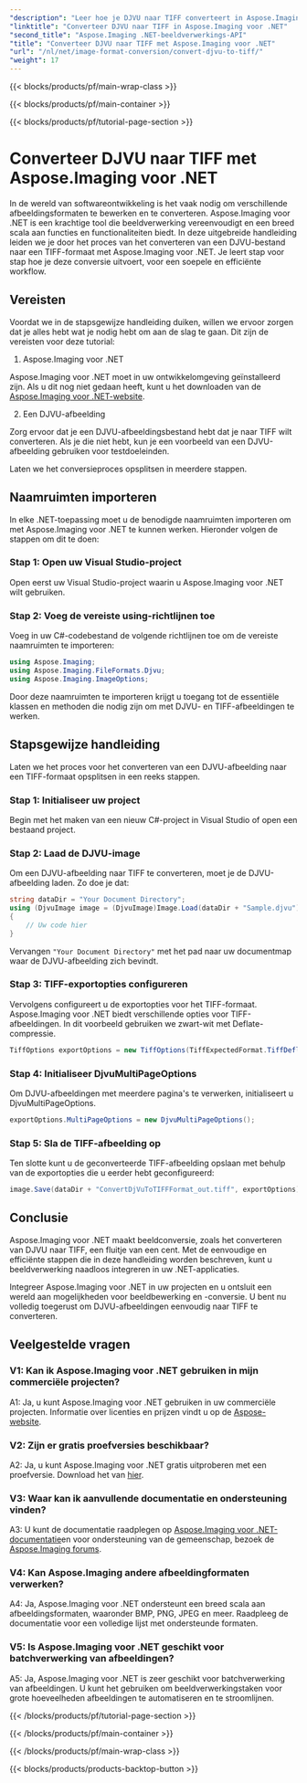 ```yaml
---
"description": "Leer hoe je DJVU naar TIFF converteert in Aspose.Imaging voor .NET, een veelzijdige tool voor beeldmanipulatie. Maak je beeldconversie eenvoudiger."
"linktitle": "Converteer DJVU naar TIFF in Aspose.Imaging voor .NET"
"second_title": "Aspose.Imaging .NET-beeldverwerkings-API"
"title": "Converteer DJVU naar TIFF met Aspose.Imaging voor .NET"
"url": "/nl/net/image-format-conversion/convert-djvu-to-tiff/"
"weight": 17
---
```


{{< blocks/products/pf/main-wrap-class >}}

{{< blocks/products/pf/main-container >}}

{{< blocks/products/pf/tutorial-page-section >}}

# Converteer DJVU naar TIFF met Aspose.Imaging voor .NET

In de wereld van softwareontwikkeling is het vaak nodig om verschillende afbeeldingsformaten te bewerken en te converteren. Aspose.Imaging voor .NET is een krachtige tool die beeldverwerking vereenvoudigt en een breed scala aan functies en functionaliteiten biedt. In deze uitgebreide handleiding leiden we je door het proces van het converteren van een DJVU-bestand naar een TIFF-formaat met Aspose.Imaging voor .NET. Je leert stap voor stap hoe je deze conversie uitvoert, voor een soepele en efficiënte workflow.

## Vereisten

Voordat we in de stapsgewijze handleiding duiken, willen we ervoor zorgen dat je alles hebt wat je nodig hebt om aan de slag te gaan. Dit zijn de vereisten voor deze tutorial:

1. Aspose.Imaging voor .NET

Aspose.Imaging voor .NET moet in uw ontwikkelomgeving geïnstalleerd zijn. Als u dit nog niet gedaan heeft, kunt u het downloaden van de [Aspose.Imaging voor .NET-website](https://releases.aspose.com/imaging/net/).

2. Een DJVU-afbeelding

Zorg ervoor dat je een DJVU-afbeeldingsbestand hebt dat je naar TIFF wilt converteren. Als je die niet hebt, kun je een voorbeeld van een DJVU-afbeelding gebruiken voor testdoeleinden.

Laten we het conversieproces opsplitsen in meerdere stappen.

## Naamruimten importeren

In elke .NET-toepassing moet u de benodigde naamruimten importeren om met Aspose.Imaging voor .NET te kunnen werken. Hieronder volgen de stappen om dit te doen:

### Stap 1: Open uw Visual Studio-project

Open eerst uw Visual Studio-project waarin u Aspose.Imaging voor .NET wilt gebruiken.

### Stap 2: Voeg de vereiste using-richtlijnen toe

Voeg in uw C#-codebestand de volgende richtlijnen toe om de vereiste naamruimten te importeren:

```csharp
using Aspose.Imaging;
using Aspose.Imaging.FileFormats.Djvu;
using Aspose.Imaging.ImageOptions;
```

Door deze naamruimten te importeren krijgt u toegang tot de essentiële klassen en methoden die nodig zijn om met DJVU- en TIFF-afbeeldingen te werken.

## Stapsgewijze handleiding

Laten we het proces voor het converteren van een DJVU-afbeelding naar een TIFF-formaat opsplitsen in een reeks stappen.

### Stap 1: Initialiseer uw project

Begin met het maken van een nieuw C#-project in Visual Studio of open een bestaand project.

### Stap 2: Laad de DJVU-image

Om een DJVU-afbeelding naar TIFF te converteren, moet je de DJVU-afbeelding laden. Zo doe je dat:

```csharp
string dataDir = "Your Document Directory";
using (DjvuImage image = (DjvuImage)Image.Load(dataDir + "Sample.djvu"))
{
    // Uw code hier
}
```

Vervangen `"Your Document Directory"` met het pad naar uw documentmap waar de DJVU-afbeelding zich bevindt.

### Stap 3: TIFF-exportopties configureren

Vervolgens configureert u de exportopties voor het TIFF-formaat. Aspose.Imaging voor .NET biedt verschillende opties voor TIFF-afbeeldingen. In dit voorbeeld gebruiken we zwart-wit met Deflate-compressie.

```csharp
TiffOptions exportOptions = new TiffOptions(TiffExpectedFormat.TiffDeflateBw);
```

### Stap 4: Initialiseer DjvuMultiPageOptions

Om DJVU-afbeeldingen met meerdere pagina's te verwerken, initialiseert u DjvuMultiPageOptions.

```csharp
exportOptions.MultiPageOptions = new DjvuMultiPageOptions();
```

### Stap 5: Sla de TIFF-afbeelding op

Ten slotte kunt u de geconverteerde TIFF-afbeelding opslaan met behulp van de exportopties die u eerder hebt geconfigureerd:

```csharp
image.Save(dataDir + "ConvertDjVuToTIFFFormat_out.tiff", exportOptions);
```

## Conclusie

Aspose.Imaging voor .NET maakt beeldconversie, zoals het converteren van DJVU naar TIFF, een fluitje van een cent. Met de eenvoudige en efficiënte stappen die in deze handleiding worden beschreven, kunt u beeldverwerking naadloos integreren in uw .NET-applicaties.

Integreer Aspose.Imaging voor .NET in uw projecten en u ontsluit een wereld aan mogelijkheden voor beeldbewerking en -conversie. U bent nu volledig toegerust om DJVU-afbeeldingen eenvoudig naar TIFF te converteren.

## Veelgestelde vragen

### V1: Kan ik Aspose.Imaging voor .NET gebruiken in mijn commerciële projecten?

A1: Ja, u kunt Aspose.Imaging voor .NET gebruiken in uw commerciële projecten. Informatie over licenties en prijzen vindt u op de [Aspose-website](https://purchase.aspose.com/buy).

### V2: Zijn er gratis proefversies beschikbaar?

A2: Ja, u kunt Aspose.Imaging voor .NET gratis uitproberen met een proefversie. Download het van [hier](https://releases.aspose.com/).

### V3: Waar kan ik aanvullende documentatie en ondersteuning vinden?

A3: U kunt de documentatie raadplegen op [Aspose.Imaging voor .NET-documentatie](https://reference.aspose.com/imaging/net/)en voor ondersteuning van de gemeenschap, bezoek de [Aspose.Imaging forums](https://forum.aspose.com/).

### V4: Kan Aspose.Imaging andere afbeeldingformaten verwerken?

A4: Ja, Aspose.Imaging voor .NET ondersteunt een breed scala aan afbeeldingsformaten, waaronder BMP, PNG, JPEG en meer. Raadpleeg de documentatie voor een volledige lijst met ondersteunde formaten.

### V5: Is Aspose.Imaging voor .NET geschikt voor batchverwerking van afbeeldingen?

A5: Ja, Aspose.Imaging voor .NET is zeer geschikt voor batchverwerking van afbeeldingen. U kunt het gebruiken om beeldverwerkingstaken voor grote hoeveelheden afbeeldingen te automatiseren en te stroomlijnen.


{{< /blocks/products/pf/tutorial-page-section >}}

{{< /blocks/products/pf/main-container >}}

{{< /blocks/products/pf/main-wrap-class >}}

{{< blocks/products/products-backtop-button >}}